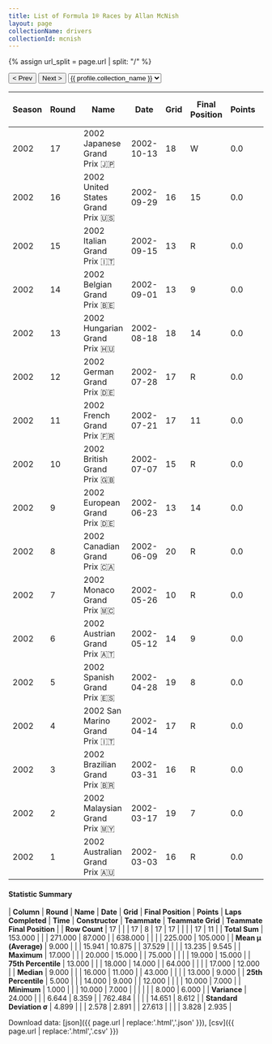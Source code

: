 ```yaml
---
title: List of Formula 1® Races by Allan McNish
layout: page
collectionName: drivers
collectionId: mcnish
---
```


{% assign url_split = page.url | split: "/" %}
<div id="collection-navigation">
<button onclick="selector.options[selector.selectedIndex-1].value && (window.location = selector.options[selector.selectedIndex-1].value);">&lt; Prev</button>
<button onclick="selector.options[selector.selectedIndex+1].value && (window.location = selector.options[selector.selectedIndex+1].value);">Next &gt;</button>
<select id="selector" onchange="this.options[this.selectedIndex].value && (window.location = this.options[this.selectedIndex].value);">
  {% for collectionId in site.data[page.collectionName].refs %}
    {% if collectionId == page.collectionId %}
      {% assign selected = "selected" %}
    {% else %}
      {% assign selected = "" %}
    {% endif %}
    {% assign profile = site.data[page.collectionName][collectionId].profile %}
    <option value="/f1/{{ page.collectionName }}/{{ collectionId }}/{{ url_split[4] }}" {{ selected }}>{{ profile.collection_name }}</option>
  {% endfor %}
</select>
</div>

| Season | Round | Name | Date | Grid | Final Position | Points | Laps Completed | Time | Constructor | Teammate | Teammate Grid | Teammate Final Position |
|--|--|--|--|--|--|--|--|--|--|--|--|--|
| 2002 | 17 | 2002 Japanese Grand Prix 🇯🇵 | 2002-10-13 | 18 | W | 0.0 | 0 |   | Toyota 🇯🇵 | [Mika Salo 🇫🇮](/f1/drivers/salo) | 13 | 8 |
| 2002 | 16 | 2002 United States Grand Prix 🇺🇸 | 2002-09-29 | 16 | 15 | 0.0 | 71 |   | Toyota 🇯🇵 | [Mika Salo 🇫🇮](/f1/drivers/salo) | 19 | 14 |
| 2002 | 15 | 2002 Italian Grand Prix 🇮🇹 | 2002-09-15 | 13 | R | 0.0 | 12 |   | Toyota 🇯🇵 | [Mika Salo 🇫🇮](/f1/drivers/salo) | 10 | 11 |
| 2002 | 14 | 2002 Belgian Grand Prix 🇧🇪 | 2002-09-01 | 13 | 9 | 0.0 | 43 |   | Toyota 🇯🇵 | [Mika Salo 🇫🇮](/f1/drivers/salo) | 9 | 7 |
| 2002 | 13 | 2002 Hungarian Grand Prix 🇭🇺 | 2002-08-18 | 18 | 14 | 0.0 | 75 |   | Toyota 🇯🇵 | [Mika Salo 🇫🇮](/f1/drivers/salo) | 17 | 15 |
| 2002 | 12 | 2002 German Grand Prix 🇩🇪 | 2002-07-28 | 17 | R | 0.0 | 23 |   | Toyota 🇯🇵 | [Mika Salo 🇫🇮](/f1/drivers/salo) | 19 | 9 |
| 2002 | 11 | 2002 French Grand Prix 🇫🇷 | 2002-07-21 | 17 | 11 | 0.0 | 65 |   | Toyota 🇯🇵 | [Mika Salo 🇫🇮](/f1/drivers/salo) | 16 | R |
| 2002 | 10 | 2002 British Grand Prix 🇬🇧 | 2002-07-07 | 15 | R | 0.0 | 0 |   | Toyota 🇯🇵 | [Mika Salo 🇫🇮](/f1/drivers/salo) | 8 | R |
| 2002 | 9 | 2002 European Grand Prix 🇩🇪 | 2002-06-23 | 13 | 14 | 0.0 | 59 |   | Toyota 🇯🇵 | [Mika Salo 🇫🇮](/f1/drivers/salo) | 10 | R |
| 2002 | 8 | 2002 Canadian Grand Prix 🇨🇦 | 2002-06-09 | 20 | R | 0.0 | 45 |   | Toyota 🇯🇵 | [Mika Salo 🇫🇮](/f1/drivers/salo) | 18 | R |
| 2002 | 7 | 2002 Monaco Grand Prix 🇲🇨 | 2002-05-26 | 10 | R | 0.0 | 15 |   | Toyota 🇯🇵 | [Mika Salo 🇫🇮](/f1/drivers/salo) | 9 | R |
| 2002 | 6 | 2002 Austrian Grand Prix 🇦🇹 | 2002-05-12 | 14 | 9 | 0.0 | 71 | +1:09.718 | Toyota 🇯🇵 | [Mika Salo 🇫🇮](/f1/drivers/salo) | 10 | 8 |
| 2002 | 5 | 2002 Spanish Grand Prix 🇪🇸 | 2002-04-28 | 19 | 8 | 0.0 | 64 |   | Toyota 🇯🇵 | [Mika Salo 🇫🇮](/f1/drivers/salo) | 17 | 9 |
| 2002 | 4 | 2002 San Marino Grand Prix 🇮🇹 | 2002-04-14 | 17 | R | 0.0 | 0 |   | Toyota 🇯🇵 | [Mika Salo 🇫🇮](/f1/drivers/salo) | 16 | R |
| 2002 | 3 | 2002 Brazilian Grand Prix 🇧🇷 | 2002-03-31 | 16 | R | 0.0 | 40 |   | Toyota 🇯🇵 | [Mika Salo 🇫🇮](/f1/drivers/salo) | 10 | 6 |
| 2002 | 2 | 2002 Malaysian Grand Prix 🇲🇾 | 2002-03-17 | 19 | 7 | 0.0 | 55 |   | Toyota 🇯🇵 | [Mika Salo 🇫🇮](/f1/drivers/salo) | 10 | 12 |
| 2002 | 1 | 2002 Australian Grand Prix 🇦🇺 | 2002-03-03 | 16 | R | 0.0 | 0 |   | Toyota 🇯🇵 | [Mika Salo 🇫🇮](/f1/drivers/salo) | 14 | 6 |

#### Statistic Summary

| **Column** | **Round** | **Name** | **Date** | **Grid** | **Final Position** | **Points** | **Laps Completed** | **Time** | **Constructor** | **Teammate** | **Teammate Grid** | **Teammate Final Position** |
| **Row Count** | 17 |  |  | 17 | 8 | 17 | 17 |  |  |  | 17 | 11 |
| **Total Sum** | 153.000 |  |  | 271.000 | 87.000 |  | 638.000 |  |  |  | 225.000 | 105.000 |
| **Mean μ (Average)** | 9.000 |  |  | 15.941 | 10.875 |  | 37.529 |  |  |  | 13.235 | 9.545 |
| **Maximum** | 17.000 |  |  | 20.000 | 15.000 |  | 75.000 |  |  |  | 19.000 | 15.000 |
| **75th Percentile** | 13.000 |  |  | 18.000 | 14.000 |  | 64.000 |  |  |  | 17.000 | 12.000 |
| **Median** | 9.000 |  |  | 16.000 | 11.000 |  | 43.000 |  |  |  | 13.000 | 9.000 |
| **25th Percentile** | 5.000 |  |  | 14.000 | 9.000 |  | 12.000 |  |  |  | 10.000 | 7.000 |
| **Minimum** | 1.000 |  |  | 10.000 | 7.000 |  |  |  |  |  | 8.000 | 6.000 |
| **Variance** | 24.000 |  |  | 6.644 | 8.359 |  | 762.484 |  |  |  | 14.651 | 8.612 |
| **Standard Deviation σ** | 4.899 |  |  | 2.578 | 2.891 |  | 27.613 |  |  |  | 3.828 | 2.935 |

Download data: [json]({{ page.url | replace:'.html','.json' }}), [csv]({{ page.url | replace:'.html','.csv' }})
